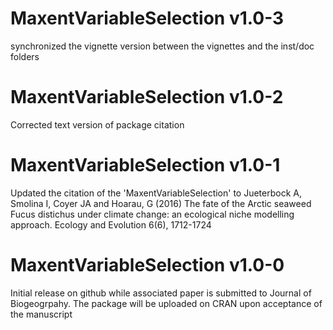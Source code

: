 # MaxentVariableSelection v1.0-3
synchronized the vignette version between the vignettes and the inst/doc folders

# MaxentVariableSelection v1.0-2
Corrected text version of package citation

# MaxentVariableSelection v1.0-1

Updated the citation of the 'MaxentVariableSelection' to
Jueterbock A, Smolina I, Coyer JA and  Hoarau, G (2016)
The fate of the Arctic seaweed Fucus distichus under climate change:
an ecological niche modelling approach.
Ecology and Evolution 6(6), 1712-1724


# MaxentVariableSelection v1.0-0

Initial release on github while associated paper is submitted to
Journal of Biogeogrpahy. The package will be uploaded on CRAN upon
acceptance of the manuscript
